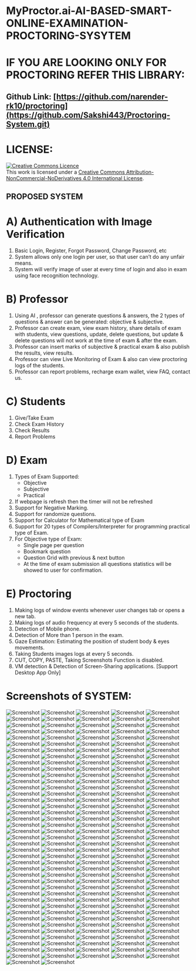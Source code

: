 # MyProctor.ai-AI-BASED-SMART-ONLINE-EXAMINATION-PROCTORING-SYSYTEM

# IF YOU ARE LOOKING ONLY FOR PROCTORING REFER THIS LIBRARY:
## Github Link: [https://github.com/narender-rk10/proctoring](https://github.com/Sakshi443/Proctoring-System.git)

# LICENSE:
<a rel="license" href="http://creativecommons.org/licenses/by-nc-nd/4.0/"><img alt="Creative Commons Licence" style="border-width:0" src="https://i.creativecommons.org/l/by-nc-nd/4.0/88x31.png" /></a><br />This work is licensed under a <a rel="license" href="http://creativecommons.org/licenses/by-nc-nd/4.0/">Creative Commons Attribution-NonCommercial-NoDerivatives 4.0 International License</a>.

## PROPOSED SYSTEM
# A) Authentication with Image Verification
1) Basic Login, Register, Forgot Password, Change Password, etc
2) System allows only one login per user, so that user can’t do any unfair means.
3) System will verify image of user at every time of login and also in exam using face recognition technology.


# B) Professor 
1) Using AI , professor can generate questions & answers, the 2 types of questions & answer can be generated: objective & subjective.
2) Professor can create exam, view exam history, share details of exam with students, view questions, update, delete questions, but update & delete questions will not work at the time of exam & after the exam.
3) Professor can insert marks of subjective & practical exam & also publish the results, view results.
4) Professor can view Live Monitoring of Exam & also can view proctoring logs of the students.
5) Professor can report problems, recharge exam wallet, view FAQ, contact us.

# C) Students
1) Give/Take Exam
2) Check Exam History
3) Check Results
4) Report Problems

# D) Exam 
1) Types of Exam Supported:
    - Objective
    - Subjective
    - Practical 
2) If webpage is refresh then the timer will not be refreshed
3) Support for Negative Marking.
4) Support for randomize questions.
5) Support for Calculator for Mathematical type of Exam
6) Support for 20 types of Compilers/Interpreter for  programming practical type of Exam.
7) For Objective type of Exam:
     - Single page per question
     - Bookmark question 
      - Question Grid with previous & next button
      - At the time of exam submission all questions statistics will be showed to user for confirmation. 


# E) Proctoring 
1) Making logs of window events whenever user changes tab or opens a new tab.
2) Making logs of audio frequency at every 5 seconds of the students.
3) Detection of Mobile phone.
4) Detection of  More than 1 person in the exam.
5) Gaze Estimation: Estimating the position of student body & eyes movements.
6) Taking Students images logs at every 5 seconds.
7) CUT, COPY, PASTE, Taking Screenshots Function is disabled.
8) VM detection & Detection of Screen-Sharing applications. [Support Desktop App Only]




# Screenshots of SYSTEM:
![Screenshot](https://raw.github.com/narender-rk10/MyProctor.ai-AI-BASED-SMART-ONLINE-EXAMINATION-PROCTORING-SYSYTEM/main/SCREENSHOTS/image1.png)
![Screenshot](https://raw.github.com/narender-rk10/MyProctor.ai-AI-BASED-SMART-ONLINE-EXAMINATION-PROCTORING-SYSYTEM/main/SCREENSHOTS/image2.png)
![Screenshot](https://raw.github.com/narender-rk10/MyProctor.ai-AI-BASED-SMART-ONLINE-EXAMINATION-PROCTORING-SYSYTEM/main/SCREENSHOTS/image3.png)
![Screenshot](https://raw.github.com/narender-rk10/MyProctor.ai-AI-BASED-SMART-ONLINE-EXAMINATION-PROCTORING-SYSYTEM/main/SCREENSHOTS/image4.png)
![Screenshot](https://raw.github.com/narender-rk10/MyProctor.ai-AI-BASED-SMART-ONLINE-EXAMINATION-PROCTORING-SYSYTEM/main/SCREENSHOTS/image5.png)
![Screenshot](https://raw.github.com/narender-rk10/MyProctor.ai-AI-BASED-SMART-ONLINE-EXAMINATION-PROCTORING-SYSYTEM/main/SCREENSHOTS/image6.png)
![Screenshot](https://raw.github.com/narender-rk10/MyProctor.ai-AI-BASED-SMART-ONLINE-EXAMINATION-PROCTORING-SYSYTEM/main/SCREENSHOTS/image7.png)
![Screenshot](https://raw.github.com/narender-rk10/MyProctor.ai-AI-BASED-SMART-ONLINE-EXAMINATION-PROCTORING-SYSYTEM/main/SCREENSHOTS/image8.png)
![Screenshot](https://raw.github.com/narender-rk10/MyProctor.ai-AI-BASED-SMART-ONLINE-EXAMINATION-PROCTORING-SYSYTEM/main/SCREENSHOTS/image9.png)
![Screenshot](https://raw.github.com/narender-rk10/MyProctor.ai-AI-BASED-SMART-ONLINE-EXAMINATION-PROCTORING-SYSYTEM/main/SCREENSHOTS/image10.png)
![Screenshot](https://raw.github.com/narender-rk10/MyProctor.ai-AI-BASED-SMART-ONLINE-EXAMINATION-PROCTORING-SYSYTEM/main/SCREENSHOTS/image11.png)
![Screenshot](https://raw.github.com/narender-rk10/MyProctor.ai-AI-BASED-SMART-ONLINE-EXAMINATION-PROCTORING-SYSYTEM/main/SCREENSHOTS/image12.png)
![Screenshot](https://raw.github.com/narender-rk10/MyProctor.ai-AI-BASED-SMART-ONLINE-EXAMINATION-PROCTORING-SYSYTEM/main/SCREENSHOTS/image13.png)
![Screenshot](https://raw.github.com/narender-rk10/MyProctor.ai-AI-BASED-SMART-ONLINE-EXAMINATION-PROCTORING-SYSYTEM/main/SCREENSHOTS/image14.png)
![Screenshot](https://raw.github.com/narender-rk10/MyProctor.ai-AI-BASED-SMART-ONLINE-EXAMINATION-PROCTORING-SYSYTEM/main/SCREENSHOTS/image15.png)
![Screenshot](https://raw.github.com/narender-rk10/MyProctor.ai-AI-BASED-SMART-ONLINE-EXAMINATION-PROCTORING-SYSYTEM/main/SCREENSHOTS/image16.png)
![Screenshot](https://raw.github.com/narender-rk10/MyProctor.ai-AI-BASED-SMART-ONLINE-EXAMINATION-PROCTORING-SYSYTEM/main/SCREENSHOTS/image17.png)
![Screenshot](https://raw.github.com/narender-rk10/MyProctor.ai-AI-BASED-SMART-ONLINE-EXAMINATION-PROCTORING-SYSYTEM/main/SCREENSHOTS/image18.png)
![Screenshot](https://raw.github.com/narender-rk10/MyProctor.ai-AI-BASED-SMART-ONLINE-EXAMINATION-PROCTORING-SYSYTEM/main/SCREENSHOTS/image19.png)
![Screenshot](https://raw.github.com/narender-rk10/MyProctor.ai-AI-BASED-SMART-ONLINE-EXAMINATION-PROCTORING-SYSYTEM/main/SCREENSHOTS/image20.png)
![Screenshot](https://raw.github.com/narender-rk10/MyProctor.ai-AI-BASED-SMART-ONLINE-EXAMINATION-PROCTORING-SYSYTEM/main/SCREENSHOTS/image21.png)
![Screenshot](https://raw.github.com/narender-rk10/MyProctor.ai-AI-BASED-SMART-ONLINE-EXAMINATION-PROCTORING-SYSYTEM/main/SCREENSHOTS/image22.png)
![Screenshot](https://raw.github.com/narender-rk10/MyProctor.ai-AI-BASED-SMART-ONLINE-EXAMINATION-PROCTORING-SYSYTEM/main/SCREENSHOTS/image23.png)
![Screenshot](https://raw.github.com/narender-rk10/MyProctor.ai-AI-BASED-SMART-ONLINE-EXAMINATION-PROCTORING-SYSYTEM/main/SCREENSHOTS/image24.png)
![Screenshot](https://raw.github.com/narender-rk10/MyProctor.ai-AI-BASED-SMART-ONLINE-EXAMINATION-PROCTORING-SYSYTEM/main/SCREENSHOTS/image25.png)
![Screenshot](https://raw.github.com/narender-rk10/MyProctor.ai-AI-BASED-SMART-ONLINE-EXAMINATION-PROCTORING-SYSYTEM/main/SCREENSHOTS/image26.png)
![Screenshot](https://raw.github.com/narender-rk10/MyProctor.ai-AI-BASED-SMART-ONLINE-EXAMINATION-PROCTORING-SYSYTEM/main/SCREENSHOTS/image27.png)
![Screenshot](https://raw.github.com/narender-rk10/MyProctor.ai-AI-BASED-SMART-ONLINE-EXAMINATION-PROCTORING-SYSYTEM/main/SCREENSHOTS/image28.png)
![Screenshot](https://raw.github.com/narender-rk10/MyProctor.ai-AI-BASED-SMART-ONLINE-EXAMINATION-PROCTORING-SYSYTEM/main/SCREENSHOTS/image29.png)
![Screenshot](https://raw.github.com/narender-rk10/MyProctor.ai-AI-BASED-SMART-ONLINE-EXAMINATION-PROCTORING-SYSYTEM/main/SCREENSHOTS/image30.png)
![Screenshot](https://raw.github.com/narender-rk10/MyProctor.ai-AI-BASED-SMART-ONLINE-EXAMINATION-PROCTORING-SYSYTEM/main/SCREENSHOTS/image31.png)
![Screenshot](https://raw.github.com/narender-rk10/MyProctor.ai-AI-BASED-SMART-ONLINE-EXAMINATION-PROCTORING-SYSYTEM/main/SCREENSHOTS/image32.png)
![Screenshot](https://raw.github.com/narender-rk10/MyProctor.ai-AI-BASED-SMART-ONLINE-EXAMINATION-PROCTORING-SYSYTEM/main/SCREENSHOTS/image33.png)
![Screenshot](https://raw.github.com/narender-rk10/MyProctor.ai-AI-BASED-SMART-ONLINE-EXAMINATION-PROCTORING-SYSYTEM/main/SCREENSHOTS/image34.png)
![Screenshot](https://raw.github.com/narender-rk10/MyProctor.ai-AI-BASED-SMART-ONLINE-EXAMINATION-PROCTORING-SYSYTEM/main/SCREENSHOTS/image35.png)
![Screenshot](https://raw.github.com/narender-rk10/MyProctor.ai-AI-BASED-SMART-ONLINE-EXAMINATION-PROCTORING-SYSYTEM/main/SCREENSHOTS/image36.png)
![Screenshot](https://raw.github.com/narender-rk10/MyProctor.ai-AI-BASED-SMART-ONLINE-EXAMINATION-PROCTORING-SYSYTEM/main/SCREENSHOTS/image37.png)
![Screenshot](https://raw.github.com/narender-rk10/MyProctor.ai-AI-BASED-SMART-ONLINE-EXAMINATION-PROCTORING-SYSYTEM/main/SCREENSHOTS/image38.png)
![Screenshot](https://raw.github.com/narender-rk10/MyProctor.ai-AI-BASED-SMART-ONLINE-EXAMINATION-PROCTORING-SYSYTEM/main/SCREENSHOTS/image39.png)
![Screenshot](https://raw.github.com/narender-rk10/MyProctor.ai-AI-BASED-SMART-ONLINE-EXAMINATION-PROCTORING-SYSYTEM/main/SCREENSHOTS/image40.png)
![Screenshot](https://raw.github.com/narender-rk10/MyProctor.ai-AI-BASED-SMART-ONLINE-EXAMINATION-PROCTORING-SYSYTEM/main/SCREENSHOTS/image41.png)
![Screenshot](https://raw.github.com/narender-rk10/MyProctor.ai-AI-BASED-SMART-ONLINE-EXAMINATION-PROCTORING-SYSYTEM/main/SCREENSHOTS/image42.png)
![Screenshot](https://raw.github.com/narender-rk10/MyProctor.ai-AI-BASED-SMART-ONLINE-EXAMINATION-PROCTORING-SYSYTEM/main/SCREENSHOTS/image43.png)
![Screenshot](https://raw.github.com/narender-rk10/MyProctor.ai-AI-BASED-SMART-ONLINE-EXAMINATION-PROCTORING-SYSYTEM/main/SCREENSHOTS/image44.png)
![Screenshot](https://raw.github.com/narender-rk10/MyProctor.ai-AI-BASED-SMART-ONLINE-EXAMINATION-PROCTORING-SYSYTEM/main/SCREENSHOTS/image45.png)
![Screenshot](https://raw.github.com/narender-rk10/MyProctor.ai-AI-BASED-SMART-ONLINE-EXAMINATION-PROCTORING-SYSYTEM/main/SCREENSHOTS/image46.png)
![Screenshot](https://raw.github.com/narender-rk10/MyProctor.ai-AI-BASED-SMART-ONLINE-EXAMINATION-PROCTORING-SYSYTEM/main/SCREENSHOTS/image47.png)
![Screenshot](https://raw.github.com/narender-rk10/MyProctor.ai-AI-BASED-SMART-ONLINE-EXAMINATION-PROCTORING-SYSYTEM/main/SCREENSHOTS/image48.png)
![Screenshot](https://raw.github.com/narender-rk10/MyProctor.ai-AI-BASED-SMART-ONLINE-EXAMINATION-PROCTORING-SYSYTEM/main/SCREENSHOTS/image49.png)
![Screenshot](https://raw.github.com/narender-rk10/MyProctor.ai-AI-BASED-SMART-ONLINE-EXAMINATION-PROCTORING-SYSYTEM/main/SCREENSHOTS/image50.png)
![Screenshot](https://raw.github.com/narender-rk10/MyProctor.ai-AI-BASED-SMART-ONLINE-EXAMINATION-PROCTORING-SYSYTEM/main/SCREENSHOTS/image51.png)
![Screenshot](https://raw.github.com/narender-rk10/MyProctor.ai-AI-BASED-SMART-ONLINE-EXAMINATION-PROCTORING-SYSYTEM/main/SCREENSHOTS/image52.png)
![Screenshot](https://raw.github.com/narender-rk10/MyProctor.ai-AI-BASED-SMART-ONLINE-EXAMINATION-PROCTORING-SYSYTEM/main/SCREENSHOTS/image53.png)
![Screenshot](https://raw.github.com/narender-rk10/MyProctor.ai-AI-BASED-SMART-ONLINE-EXAMINATION-PROCTORING-SYSYTEM/main/SCREENSHOTS/image54.png)
![Screenshot](https://raw.github.com/narender-rk10/MyProctor.ai-AI-BASED-SMART-ONLINE-EXAMINATION-PROCTORING-SYSYTEM/main/SCREENSHOTS/image55.png)
![Screenshot](https://raw.github.com/narender-rk10/MyProctor.ai-AI-BASED-SMART-ONLINE-EXAMINATION-PROCTORING-SYSYTEM/main/SCREENSHOTS/image56.png)
![Screenshot](https://raw.github.com/narender-rk10/MyProctor.ai-AI-BASED-SMART-ONLINE-EXAMINATION-PROCTORING-SYSYTEM/main/SCREENSHOTS/image57.png)
![Screenshot](https://raw.github.com/narender-rk10/MyProctor.ai-AI-BASED-SMART-ONLINE-EXAMINATION-PROCTORING-SYSYTEM/main/SCREENSHOTS/image58.png)
![Screenshot](https://raw.github.com/narender-rk10/MyProctor.ai-AI-BASED-SMART-ONLINE-EXAMINATION-PROCTORING-SYSYTEM/main/SCREENSHOTS/image59.png)
![Screenshot](https://raw.github.com/narender-rk10/MyProctor.ai-AI-BASED-SMART-ONLINE-EXAMINATION-PROCTORING-SYSYTEM/main/SCREENSHOTS/image60.png)
![Screenshot](https://raw.github.com/narender-rk10/MyProctor.ai-AI-BASED-SMART-ONLINE-EXAMINATION-PROCTORING-SYSYTEM/main/SCREENSHOTS/image61.png)
![Screenshot](https://raw.github.com/narender-rk10/MyProctor.ai-AI-BASED-SMART-ONLINE-EXAMINATION-PROCTORING-SYSYTEM/main/SCREENSHOTS/image62.png)
![Screenshot](https://raw.github.com/narender-rk10/MyProctor.ai-AI-BASED-SMART-ONLINE-EXAMINATION-PROCTORING-SYSYTEM/main/SCREENSHOTS/image63.png)
![Screenshot](https://raw.github.com/narender-rk10/MyProctor.ai-AI-BASED-SMART-ONLINE-EXAMINATION-PROCTORING-SYSYTEM/main/SCREENSHOTS/image64.png)
![Screenshot](https://raw.github.com/narender-rk10/MyProctor.ai-AI-BASED-SMART-ONLINE-EXAMINATION-PROCTORING-SYSYTEM/main/SCREENSHOTS/image65.png)
![Screenshot](https://raw.github.com/narender-rk10/MyProctor.ai-AI-BASED-SMART-ONLINE-EXAMINATION-PROCTORING-SYSYTEM/main/SCREENSHOTS/image66.png)
![Screenshot](https://raw.github.com/narender-rk10/MyProctor.ai-AI-BASED-SMART-ONLINE-EXAMINATION-PROCTORING-SYSYTEM/main/SCREENSHOTS/image67.png)
![Screenshot](https://raw.github.com/narender-rk10/MyProctor.ai-AI-BASED-SMART-ONLINE-EXAMINATION-PROCTORING-SYSYTEM/main/SCREENSHOTS/image68.png)
![Screenshot](https://raw.github.com/narender-rk10/MyProctor.ai-AI-BASED-SMART-ONLINE-EXAMINATION-PROCTORING-SYSYTEM/main/SCREENSHOTS/image69.png)
![Screenshot](https://raw.github.com/narender-rk10/MyProctor.ai-AI-BASED-SMART-ONLINE-EXAMINATION-PROCTORING-SYSYTEM/main/SCREENSHOTS/image70.png)
![Screenshot](https://raw.github.com/narender-rk10/MyProctor.ai-AI-BASED-SMART-ONLINE-EXAMINATION-PROCTORING-SYSYTEM/main/SCREENSHOTS/image71.png)
![Screenshot](https://raw.github.com/narender-rk10/MyProctor.ai-AI-BASED-SMART-ONLINE-EXAMINATION-PROCTORING-SYSYTEM/main/SCREENSHOTS/image72.png)
![Screenshot](https://raw.github.com/narender-rk10/MyProctor.ai-AI-BASED-SMART-ONLINE-EXAMINATION-PROCTORING-SYSYTEM/main/SCREENSHOTS/image73.png)
![Screenshot](https://raw.github.com/narender-rk10/MyProctor.ai-AI-BASED-SMART-ONLINE-EXAMINATION-PROCTORING-SYSYTEM/main/SCREENSHOTS/image74.png)
![Screenshot](https://raw.github.com/narender-rk10/MyProctor.ai-AI-BASED-SMART-ONLINE-EXAMINATION-PROCTORING-SYSYTEM/main/SCREENSHOTS/image75.png)
![Screenshot](https://raw.github.com/narender-rk10/MyProctor.ai-AI-BASED-SMART-ONLINE-EXAMINATION-PROCTORING-SYSYTEM/main/SCREENSHOTS/image76.png)
![Screenshot](https://raw.github.com/narender-rk10/MyProctor.ai-AI-BASED-SMART-ONLINE-EXAMINATION-PROCTORING-SYSYTEM/main/SCREENSHOTS/image77.png)
![Screenshot](https://raw.github.com/narender-rk10/MyProctor.ai-AI-BASED-SMART-ONLINE-EXAMINATION-PROCTORING-SYSYTEM/main/SCREENSHOTS/image78.png)
![Screenshot](https://raw.github.com/narender-rk10/MyProctor.ai-AI-BASED-SMART-ONLINE-EXAMINATION-PROCTORING-SYSYTEM/main/SCREENSHOTS/image79.png)
![Screenshot](https://raw.github.com/narender-rk10/MyProctor.ai-AI-BASED-SMART-ONLINE-EXAMINATION-PROCTORING-SYSYTEM/main/SCREENSHOTS/image80.png)
![Screenshot](https://raw.github.com/narender-rk10/MyProctor.ai-AI-BASED-SMART-ONLINE-EXAMINATION-PROCTORING-SYSYTEM/main/SCREENSHOTS/image81.png)
![Screenshot](https://raw.github.com/narender-rk10/MyProctor.ai-AI-BASED-SMART-ONLINE-EXAMINATION-PROCTORING-SYSYTEM/main/SCREENSHOTS/image82.png)
![Screenshot](https://raw.github.com/narender-rk10/MyProctor.ai-AI-BASED-SMART-ONLINE-EXAMINATION-PROCTORING-SYSYTEM/main/SCREENSHOTS/image83.png)
![Screenshot](https://raw.github.com/narender-rk10/MyProctor.ai-AI-BASED-SMART-ONLINE-EXAMINATION-PROCTORING-SYSYTEM/main/SCREENSHOTS/image84.png)
![Screenshot](https://raw.github.com/narender-rk10/MyProctor.ai-AI-BASED-SMART-ONLINE-EXAMINATION-PROCTORING-SYSYTEM/main/SCREENSHOTS/image85.png)
![Screenshot](https://raw.github.com/narender-rk10/MyProctor.ai-AI-BASED-SMART-ONLINE-EXAMINATION-PROCTORING-SYSYTEM/main/SCREENSHOTS/image86.png)
![Screenshot](https://raw.github.com/narender-rk10/MyProctor.ai-AI-BASED-SMART-ONLINE-EXAMINATION-PROCTORING-SYSYTEM/main/SCREENSHOTS/image87.png)
![Screenshot](https://raw.github.com/narender-rk10/MyProctor.ai-AI-BASED-SMART-ONLINE-EXAMINATION-PROCTORING-SYSYTEM/main/SCREENSHOTS/image88.png)
![Screenshot](https://raw.github.com/narender-rk10/MyProctor.ai-AI-BASED-SMART-ONLINE-EXAMINATION-PROCTORING-SYSYTEM/main/SCREENSHOTS/image89.png)
![Screenshot](https://raw.github.com/narender-rk10/MyProctor.ai-AI-BASED-SMART-ONLINE-EXAMINATION-PROCTORING-SYSYTEM/main/SCREENSHOTS/image90.png)
![Screenshot](https://raw.github.com/narender-rk10/MyProctor.ai-AI-BASED-SMART-ONLINE-EXAMINATION-PROCTORING-SYSYTEM/main/SCREENSHOTS/image91.png)
![Screenshot](https://raw.github.com/narender-rk10/MyProctor.ai-AI-BASED-SMART-ONLINE-EXAMINATION-PROCTORING-SYSYTEM/main/SCREENSHOTS/image92.png)
![Screenshot](https://raw.github.com/narender-rk10/MyProctor.ai-AI-BASED-SMART-ONLINE-EXAMINATION-PROCTORING-SYSYTEM/main/SCREENSHOTS/image93.png)
![Screenshot](https://raw.github.com/narender-rk10/MyProctor.ai-AI-BASED-SMART-ONLINE-EXAMINATION-PROCTORING-SYSYTEM/main/SCREENSHOTS/image94.png)
![Screenshot](https://raw.github.com/narender-rk10/MyProctor.ai-AI-BASED-SMART-ONLINE-EXAMINATION-PROCTORING-SYSYTEM/main/SCREENSHOTS/image95.png)
![Screenshot](https://raw.github.com/narender-rk10/MyProctor.ai-AI-BASED-SMART-ONLINE-EXAMINATION-PROCTORING-SYSYTEM/main/SCREENSHOTS/image96.png)
![Screenshot](https://raw.github.com/narender-rk10/MyProctor.ai-AI-BASED-SMART-ONLINE-EXAMINATION-PROCTORING-SYSYTEM/main/SCREENSHOTS/image97.png)
![Screenshot](https://raw.github.com/narender-rk10/MyProctor.ai-AI-BASED-SMART-ONLINE-EXAMINATION-PROCTORING-SYSYTEM/main/SCREENSHOTS/image98.png)
![Screenshot](https://raw.github.com/narender-rk10/MyProctor.ai-AI-BASED-SMART-ONLINE-EXAMINATION-PROCTORING-SYSYTEM/main/SCREENSHOTS/image99.png)
![Screenshot](https://raw.github.com/narender-rk10/MyProctor.ai-AI-BASED-SMART-ONLINE-EXAMINATION-PROCTORING-SYSYTEM/main/SCREENSHOTS/image100.png)
![Screenshot](https://raw.github.com/narender-rk10/MyProctor.ai-AI-BASED-SMART-ONLINE-EXAMINATION-PROCTORING-SYSYTEM/main/SCREENSHOTS/image101.png)
![Screenshot](https://raw.github.com/narender-rk10/MyProctor.ai-AI-BASED-SMART-ONLINE-EXAMINATION-PROCTORING-SYSYTEM/main/SCREENSHOTS/image102.png)
![Screenshot](https://raw.github.com/narender-rk10/MyProctor.ai-AI-BASED-SMART-ONLINE-EXAMINATION-PROCTORING-SYSYTEM/main/SCREENSHOTS/image103.png)
![Screenshot](https://raw.github.com/narender-rk10/MyProctor.ai-AI-BASED-SMART-ONLINE-EXAMINATION-PROCTORING-SYSYTEM/main/SCREENSHOTS/image104.png)
![Screenshot](https://raw.github.com/narender-rk10/MyProctor.ai-AI-BASED-SMART-ONLINE-EXAMINATION-PROCTORING-SYSYTEM/main/SCREENSHOTS/image105.png)
![Screenshot](https://raw.github.com/narender-rk10/MyProctor.ai-AI-BASED-SMART-ONLINE-EXAMINATION-PROCTORING-SYSYTEM/main/SCREENSHOTS/image106.png)
![Screenshot](https://raw.github.com/narender-rk10/MyProctor.ai-AI-BASED-SMART-ONLINE-EXAMINATION-PROCTORING-SYSYTEM/main/SCREENSHOTS/image107.png)
![Screenshot](https://raw.github.com/narender-rk10/MyProctor.ai-AI-BASED-SMART-ONLINE-EXAMINATION-PROCTORING-SYSYTEM/main/SCREENSHOTS/image108.png)
![Screenshot](https://raw.github.com/narender-rk10/MyProctor.ai-AI-BASED-SMART-ONLINE-EXAMINATION-PROCTORING-SYSYTEM/main/SCREENSHOTS/image109.png)
![Screenshot](https://raw.github.com/narender-rk10/MyProctor.ai-AI-BASED-SMART-ONLINE-EXAMINATION-PROCTORING-SYSYTEM/main/SCREENSHOTS/image110.png)
![Screenshot](https://raw.github.com/narender-rk10/MyProctor.ai-AI-BASED-SMART-ONLINE-EXAMINATION-PROCTORING-SYSYTEM/main/SCREENSHOTS/image111.png)
![Screenshot](https://raw.github.com/narender-rk10/MyProctor.ai-AI-BASED-SMART-ONLINE-EXAMINATION-PROCTORING-SYSYTEM/main/SCREENSHOTS/image112.png)
![Screenshot](https://raw.github.com/narender-rk10/MyProctor.ai-AI-BASED-SMART-ONLINE-EXAMINATION-PROCTORING-SYSYTEM/main/SCREENSHOTS/image113.png)
![Screenshot](https://raw.github.com/narender-rk10/MyProctor.ai-AI-BASED-SMART-ONLINE-EXAMINATION-PROCTORING-SYSYTEM/main/SCREENSHOTS/image114.png)
![Screenshot](https://raw.github.com/narender-rk10/MyProctor.ai-AI-BASED-SMART-ONLINE-EXAMINATION-PROCTORING-SYSYTEM/main/SCREENSHOTS/image115.png)
![Screenshot](https://raw.github.com/narender-rk10/MyProctor.ai-AI-BASED-SMART-ONLINE-EXAMINATION-PROCTORING-SYSYTEM/main/SCREENSHOTS/image116.png)
![Screenshot](https://raw.github.com/narender-rk10/MyProctor.ai-AI-BASED-SMART-ONLINE-EXAMINATION-PROCTORING-SYSYTEM/main/SCREENSHOTS/image117.png)
![Screenshot](https://raw.github.com/narender-rk10/MyProctor.ai-AI-BASED-SMART-ONLINE-EXAMINATION-PROCTORING-SYSYTEM/main/SCREENSHOTS/image118.png)
![Screenshot](https://raw.github.com/narender-rk10/MyProctor.ai-AI-BASED-SMART-ONLINE-EXAMINATION-PROCTORING-SYSYTEM/main/SCREENSHOTS/image119.png)
![Screenshot](https://raw.github.com/narender-rk10/MyProctor.ai-AI-BASED-SMART-ONLINE-EXAMINATION-PROCTORING-SYSYTEM/main/SCREENSHOTS/image120.png)
![Screenshot](https://raw.github.com/narender-rk10/MyProctor.ai-AI-BASED-SMART-ONLINE-EXAMINATION-PROCTORING-SYSYTEM/main/SCREENSHOTS/image121.png)
![Screenshot](https://raw.github.com/narender-rk10/MyProctor.ai-AI-BASED-SMART-ONLINE-EXAMINATION-PROCTORING-SYSYTEM/main/SCREENSHOTS/image122.png)
![Screenshot](https://raw.github.com/narender-rk10/MyProctor.ai-AI-BASED-SMART-ONLINE-EXAMINATION-PROCTORING-SYSYTEM/main/SCREENSHOTS/image123.png)
![Screenshot](https://raw.github.com/narender-rk10/MyProctor.ai-AI-BASED-SMART-ONLINE-EXAMINATION-PROCTORING-SYSYTEM/main/SCREENSHOTS/image124.png)
![Screenshot](https://raw.github.com/narender-rk10/MyProctor.ai-AI-BASED-SMART-ONLINE-EXAMINATION-PROCTORING-SYSYTEM/main/SCREENSHOTS/image125.png)
![Screenshot](https://raw.github.com/narender-rk10/MyProctor.ai-AI-BASED-SMART-ONLINE-EXAMINATION-PROCTORING-SYSYTEM/main/SCREENSHOTS/image126.png)
![Screenshot](https://raw.github.com/narender-rk10/MyProctor.ai-AI-BASED-SMART-ONLINE-EXAMINATION-PROCTORING-SYSYTEM/main/SCREENSHOTS/image127.png)
![Screenshot](https://raw.github.com/narender-rk10/MyProctor.ai-AI-BASED-SMART-ONLINE-EXAMINATION-PROCTORING-SYSYTEM/main/SCREENSHOTS/image128.png)
![Screenshot](https://raw.github.com/narender-rk10/MyProctor.ai-AI-BASED-SMART-ONLINE-EXAMINATION-PROCTORING-SYSYTEM/main/SCREENSHOTS/image129.png)
![Screenshot](https://raw.github.com/narender-rk10/MyProctor.ai-AI-BASED-SMART-ONLINE-EXAMINATION-PROCTORING-SYSYTEM/main/SCREENSHOTS/image130.png)
![Screenshot](https://raw.github.com/narender-rk10/MyProctor.ai-AI-BASED-SMART-ONLINE-EXAMINATION-PROCTORING-SYSYTEM/main/SCREENSHOTS/image131.png)
![Screenshot](https://raw.github.com/narender-rk10/MyProctor.ai-AI-BASED-SMART-ONLINE-EXAMINATION-PROCTORING-SYSYTEM/main/SCREENSHOTS/image132.png)
![Screenshot](https://raw.github.com/narender-rk10/MyProctor.ai-AI-BASED-SMART-ONLINE-EXAMINATION-PROCTORING-SYSYTEM/main/SCREENSHOTS/image133.png)
![Screenshot](https://raw.github.com/narender-rk10/MyProctor.ai-AI-BASED-SMART-ONLINE-EXAMINATION-PROCTORING-SYSYTEM/main/SCREENSHOTS/image134.png)
![Screenshot](https://raw.github.com/narender-rk10/MyProctor.ai-AI-BASED-SMART-ONLINE-EXAMINATION-PROCTORING-SYSYTEM/main/SCREENSHOTS/image135.png)
![Screenshot](https://raw.github.com/narender-rk10/MyProctor.ai-AI-BASED-SMART-ONLINE-EXAMINATION-PROCTORING-SYSYTEM/main/SCREENSHOTS/image136.png)
![Screenshot](https://raw.github.com/narender-rk10/MyProctor.ai-AI-BASED-SMART-ONLINE-EXAMINATION-PROCTORING-SYSYTEM/main/SCREENSHOTS/image137.png)
![Screenshot](https://raw.github.com/narender-rk10/MyProctor.ai-AI-BASED-SMART-ONLINE-EXAMINATION-PROCTORING-SYSYTEM/main/SCREENSHOTS/image138.png)
![Screenshot](https://raw.github.com/narender-rk10/MyProctor.ai-AI-BASED-SMART-ONLINE-EXAMINATION-PROCTORING-SYSYTEM/main/SCREENSHOTS/image139.png)
![Screenshot](https://raw.github.com/narender-rk10/MyProctor.ai-AI-BASED-SMART-ONLINE-EXAMINATION-PROCTORING-SYSYTEM/main/SCREENSHOTS/image140.png)
![Screenshot](https://raw.github.com/narender-rk10/MyProctor.ai-AI-BASED-SMART-ONLINE-EXAMINATION-PROCTORING-SYSYTEM/main/SCREENSHOTS/image141.png)
![Screenshot](https://raw.github.com/narender-rk10/MyProctor.ai-AI-BASED-SMART-ONLINE-EXAMINATION-PROCTORING-SYSYTEM/main/SCREENSHOTS/image142.png)
![Screenshot](https://raw.github.com/narender-rk10/MyProctor.ai-AI-BASED-SMART-ONLINE-EXAMINATION-PROCTORING-SYSYTEM/main/SCREENSHOTS/image143.png)
![Screenshot](https://raw.github.com/narender-rk10/MyProctor.ai-AI-BASED-SMART-ONLINE-EXAMINATION-PROCTORING-SYSYTEM/main/SCREENSHOTS/image144.png)
![Screenshot](https://raw.github.com/narender-rk10/MyProctor.ai-AI-BASED-SMART-ONLINE-EXAMINATION-PROCTORING-SYSYTEM/main/SCREENSHOTS/image145.png)
![Screenshot](https://raw.github.com/narender-rk10/MyProctor.ai-AI-BASED-SMART-ONLINE-EXAMINATION-PROCTORING-SYSYTEM/main/SCREENSHOTS/image146.png)
![Screenshot](https://raw.github.com/narender-rk10/MyProctor.ai-AI-BASED-SMART-ONLINE-EXAMINATION-PROCTORING-SYSYTEM/main/SCREENSHOTS/image147.png)
![Screenshot](https://raw.github.com/narender-rk10/MyProctor.ai-AI-BASED-SMART-ONLINE-EXAMINATION-PROCTORING-SYSYTEM/main/SCREENSHOTS/image148.png)
![Screenshot](https://raw.github.com/narender-rk10/MyProctor.ai-AI-BASED-SMART-ONLINE-EXAMINATION-PROCTORING-SYSYTEM/main/SCREENSHOTS/image149.png)
![Screenshot](https://raw.github.com/narender-rk10/MyProctor.ai-AI-BASED-SMART-ONLINE-EXAMINATION-PROCTORING-SYSYTEM/main/SCREENSHOTS/image150.png)
![Screenshot](https://raw.github.com/narender-rk10/MyProctor.ai-AI-BASED-SMART-ONLINE-EXAMINATION-PROCTORING-SYSYTEM/main/SCREENSHOTS/image151.png)
![Screenshot](https://raw.github.com/narender-rk10/MyProctor.ai-AI-BASED-SMART-ONLINE-EXAMINATION-PROCTORING-SYSYTEM/main/SCREENSHOTS/image152.png)
![Screenshot](https://raw.github.com/narender-rk10/MyProctor.ai-AI-BASED-SMART-ONLINE-EXAMINATION-PROCTORING-SYSYTEM/main/SCREENSHOTS/image153.png)
![Screenshot](https://raw.github.com/narender-rk10/MyProctor.ai-AI-BASED-SMART-ONLINE-EXAMINATION-PROCTORING-SYSYTEM/main/SCREENSHOTS/image154.png)
![Screenshot](https://raw.github.com/narender-rk10/MyProctor.ai-AI-BASED-SMART-ONLINE-EXAMINATION-PROCTORING-SYSYTEM/main/SCREENSHOTS/image155.png)
![Screenshot](https://raw.github.com/narender-rk10/MyProctor.ai-AI-BASED-SMART-ONLINE-EXAMINATION-PROCTORING-SYSYTEM/main/SCREENSHOTS/image156.png)
![Screenshot](https://raw.github.com/narender-rk10/MyProctor.ai-AI-BASED-SMART-ONLINE-EXAMINATION-PROCTORING-SYSYTEM/main/SCREENSHOTS/image157.png)
![Screenshot](https://raw.github.com/narender-rk10/MyProctor.ai-AI-BASED-SMART-ONLINE-EXAMINATION-PROCTORING-SYSYTEM/main/SCREENSHOTS/image158.png)
![Screenshot](https://raw.github.com/narender-rk10/MyProctor.ai-AI-BASED-SMART-ONLINE-EXAMINATION-PROCTORING-SYSYTEM/main/SCREENSHOTS/image159.png)
![Screenshot](https://raw.github.com/narender-rk10/MyProctor.ai-AI-BASED-SMART-ONLINE-EXAMINATION-PROCTORING-SYSYTEM/main/SCREENSHOTS/image160.png)
![Screenshot](https://raw.github.com/narender-rk10/MyProctor.ai-AI-BASED-SMART-ONLINE-EXAMINATION-PROCTORING-SYSYTEM/main/SCREENSHOTS/image161.png)
![Screenshot](https://raw.github.com/narender-rk10/MyProctor.ai-AI-BASED-SMART-ONLINE-EXAMINATION-PROCTORING-SYSYTEM/main/SCREENSHOTS/image162.png)
![Screenshot](https://raw.github.com/narender-rk10/MyProctor.ai-AI-BASED-SMART-ONLINE-EXAMINATION-PROCTORING-SYSYTEM/main/SCREENSHOTS/image163.png)
![Screenshot](https://raw.github.com/narender-rk10/MyProctor.ai-AI-BASED-SMART-ONLINE-EXAMINATION-PROCTORING-SYSYTEM/main/SCREENSHOTS/image164.png)
![Screenshot](https://raw.github.com/narender-rk10/MyProctor.ai-AI-BASED-SMART-ONLINE-EXAMINATION-PROCTORING-SYSYTEM/main/SCREENSHOTS/image165.png)
![Screenshot](https://raw.github.com/narender-rk10/MyProctor.ai-AI-BASED-SMART-ONLINE-EXAMINATION-PROCTORING-SYSYTEM/main/SCREENSHOTS/image166.png)
![Screenshot](https://raw.github.com/narender-rk10/MyProctor.ai-AI-BASED-SMART-ONLINE-EXAMINATION-PROCTORING-SYSYTEM/main/SCREENSHOTS/image167.png)
![Screenshot](https://raw.github.com/narender-rk10/MyProctor.ai-AI-BASED-SMART-ONLINE-EXAMINATION-PROCTORING-SYSYTEM/main/SCREENSHOTS/image168.png)
![Screenshot](https://raw.github.com/narender-rk10/MyProctor.ai-AI-BASED-SMART-ONLINE-EXAMINATION-PROCTORING-SYSYTEM/main/SCREENSHOTS/image169.png)
![Screenshot](https://raw.github.com/narender-rk10/MyProctor.ai-AI-BASED-SMART-ONLINE-EXAMINATION-PROCTORING-SYSYTEM/main/SCREENSHOTS/image170.png)
![Screenshot](https://raw.github.com/narender-rk10/MyProctor.ai-AI-BASED-SMART-ONLINE-EXAMINATION-PROCTORING-SYSYTEM/main/SCREENSHOTS/image171.png)
![Screenshot](https://raw.github.com/narender-rk10/MyProctor.ai-AI-BASED-SMART-ONLINE-EXAMINATION-PROCTORING-SYSYTEM/main/SCREENSHOTS/image172.png)
![Screenshot](https://raw.github.com/narender-rk10/MyProctor.ai-AI-BASED-SMART-ONLINE-EXAMINATION-PROCTORING-SYSYTEM/main/SCREENSHOTS/image173.png)
![Screenshot](https://raw.github.com/narender-rk10/MyProctor.ai-AI-BASED-SMART-ONLINE-EXAMINATION-PROCTORING-SYSYTEM/main/SCREENSHOTS/image174.png)
![Screenshot](https://raw.github.com/narender-rk10/MyProctor.ai-AI-BASED-SMART-ONLINE-EXAMINATION-PROCTORING-SYSYTEM/main/SCREENSHOTS/image175.png)
![Screenshot](https://raw.github.com/narender-rk10/MyProctor.ai-AI-BASED-SMART-ONLINE-EXAMINATION-PROCTORING-SYSYTEM/main/SCREENSHOTS/image176.png)
![Screenshot](https://raw.github.com/narender-rk10/MyProctor.ai-AI-BASED-SMART-ONLINE-EXAMINATION-PROCTORING-SYSYTEM/main/SCREENSHOTS/image177.png)
![Screenshot](https://raw.github.com/narender-rk10/MyProctor.ai-AI-BASED-SMART-ONLINE-EXAMINATION-PROCTORING-SYSYTEM/main/SCREENSHOTS/image178.png)
![Screenshot](https://raw.github.com/narender-rk10/MyProctor.ai-AI-BASED-SMART-ONLINE-EXAMINATION-PROCTORING-SYSYTEM/main/SCREENSHOTS/image179.png)
![Screenshot](https://raw.github.com/narender-rk10/MyProctor.ai-AI-BASED-SMART-ONLINE-EXAMINATION-PROCTORING-SYSYTEM/main/SCREENSHOTS/image180.png)
![Screenshot](https://raw.github.com/narender-rk10/MyProctor.ai-AI-BASED-SMART-ONLINE-EXAMINATION-PROCTORING-SYSYTEM/main/SCREENSHOTS/image181.png)
![Screenshot](https://raw.github.com/narender-rk10/MyProctor.ai-AI-BASED-SMART-ONLINE-EXAMINATION-PROCTORING-SYSYTEM/main/SCREENSHOTS/image182.png)
![Screenshot](https://raw.github.com/narender-rk10/MyProctor.ai-AI-BASED-SMART-ONLINE-EXAMINATION-PROCTORING-SYSYTEM/main/SCREENSHOTS/image183.png)
![Screenshot](https://raw.github.com/narender-rk10/MyProctor.ai-AI-BASED-SMART-ONLINE-EXAMINATION-PROCTORING-SYSYTEM/main/SCREENSHOTS/image184.png)
![Screenshot](https://raw.github.com/narender-rk10/MyProctor.ai-AI-BASED-SMART-ONLINE-EXAMINATION-PROCTORING-SYSYTEM/main/SCREENSHOTS/image185.png)
![Screenshot](https://raw.github.com/narender-rk10/MyProctor.ai-AI-BASED-SMART-ONLINE-EXAMINATION-PROCTORING-SYSYTEM/main/SCREENSHOTS/image186.png)
![Screenshot](https://raw.github.com/narender-rk10/MyProctor.ai-AI-BASED-SMART-ONLINE-EXAMINATION-PROCTORING-SYSYTEM/main/SCREENSHOTS/image187.png)
![Screenshot](https://raw.github.com/narender-rk10/MyProctor.ai-AI-BASED-SMART-ONLINE-EXAMINATION-PROCTORING-SYSYTEM/main/SCREENSHOTS/image188.png)
![Screenshot](https://raw.github.com/narender-rk10/MyProctor.ai-AI-BASED-SMART-ONLINE-EXAMINATION-PROCTORING-SYSYTEM/main/SCREENSHOTS/image189.png)
![Screenshot](https://raw.github.com/narender-rk10/MyProctor.ai-AI-BASED-SMART-ONLINE-EXAMINATION-PROCTORING-SYSYTEM/main/SCREENSHOTS/image190.png)
![Screenshot](https://raw.github.com/narender-rk10/MyProctor.ai-AI-BASED-SMART-ONLINE-EXAMINATION-PROCTORING-SYSYTEM/main/SCREENSHOTS/image191.png)
![Screenshot](https://raw.github.com/narender-rk10/MyProctor.ai-AI-BASED-SMART-ONLINE-EXAMINATION-PROCTORING-SYSYTEM/main/SCREENSHOTS/image192.png)
![Screenshot](https://raw.github.com/narender-rk10/MyProctor.ai-AI-BASED-SMART-ONLINE-EXAMINATION-PROCTORING-SYSYTEM/main/SCREENSHOTS/image193.png)
![Screenshot](https://raw.github.com/narender-rk10/MyProctor.ai-AI-BASED-SMART-ONLINE-EXAMINATION-PROCTORING-SYSYTEM/main/SCREENSHOTS/image194.png)
![Screenshot](https://raw.github.com/narender-rk10/MyProctor.ai-AI-BASED-SMART-ONLINE-EXAMINATION-PROCTORING-SYSYTEM/main/SCREENSHOTS/image195.png)
![Screenshot](https://raw.github.com/narender-rk10/MyProctor.ai-AI-BASED-SMART-ONLINE-EXAMINATION-PROCTORING-SYSYTEM/main/SCREENSHOTS/image196.png)
![Screenshot](https://raw.github.com/narender-rk10/MyProctor.ai-AI-BASED-SMART-ONLINE-EXAMINATION-PROCTORING-SYSYTEM/main/SCREENSHOTS/image197.png)
![Screenshot](https://raw.github.com/narender-rk10/MyProctor.ai-AI-BASED-SMART-ONLINE-EXAMINATION-PROCTORING-SYSYTEM/main/SCREENSHOTS/image198.png)
![Screenshot](https://raw.github.com/narender-rk10/MyProctor.ai-AI-BASED-SMART-ONLINE-EXAMINATION-PROCTORING-SYSYTEM/main/SCREENSHOTS/image199.png)
![Screenshot](https://raw.github.com/narender-rk10/MyProctor.ai-AI-BASED-SMART-ONLINE-EXAMINATION-PROCTORING-SYSYTEM/main/SCREENSHOTS/image200.png)
![Screenshot](https://raw.github.com/narender-rk10/MyProctor.ai-AI-BASED-SMART-ONLINE-EXAMINATION-PROCTORING-SYSYTEM/main/SCREENSHOTS/image201.png)
![Screenshot](https://raw.github.com/narender-rk10/MyProctor.ai-AI-BASED-SMART-ONLINE-EXAMINATION-PROCTORING-SYSYTEM/main/SCREENSHOTS/image202.png)
